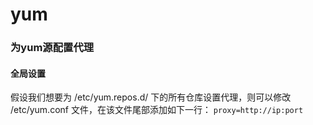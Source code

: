 # yum

### 为yum源配置代理
#### 全局设置
假设我们想要为 /etc/yum.repos.d/ 下的所有仓库设置代理，则可以修改 /etc/yum.conf 文件，在该文件尾部添加如下一行：
`proxy=http://ip:port`
